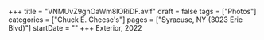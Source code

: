 +++
title = "VNMUvZ9gnOaWm8IORiDF.avif"
draft = false
tags = ["Photos"]
categories = ["Chuck E. Cheese's"]
pages = ["Syracuse, NY (3023 Erie Blvd)"]
startDate = ""
+++
Exterior, 2022
